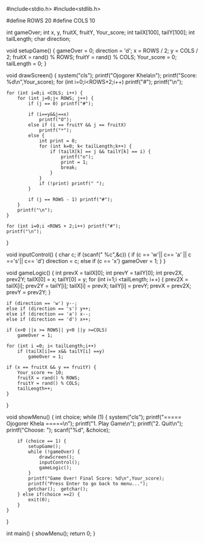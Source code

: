 #include<stdio.h>
#include<stdlib.h>

#define ROWS 20
#define COLS 10

int gameOver;
int x, y, fruitX, fruitY, Your_score;
int tailX[100], tailY[100];
int tailLength;
char direction;

void setupGame() {
    gameOver = 0;
    direction = 'd';
    x = ROWS / 2;
    y = COLS / 2;
    fruitX = rand() % ROWS;
    fruitY = rand() % COLS;
    Your_score = 0;
    tailLength = 0;
}

void drawScreen() {
    system("cls"); 
    printf("Ojogorer Khela\n");
    printf("Score: %d\n",Your_score);
    for (int i=0;i<ROWS+2;i++) printf("#");
    printf("\n");

    for (int i=0;i <COLS; i++) {
        for (int j=0;j< ROWS; j++) {
            if (j == 0) printf("#");

            if (i==y&&j==x)
                printf("O"); 
            else if (i == fruitY && j == fruitX)
                printf("*");
            else {
                int print = 0;
                for (int k=0; k< tailLength;k++) {
                    if (tailX[k] == j && tailY[k] == i) {
                        printf("o");
                        print = 1;
                        break;
                    }
                }
                if (!print) printf(" ");
            }

            if (j == ROWS - 1) printf("#");
        }
        printf("\n");
    }

    for (int i=0;i <ROWS + 2;i++) printf("#");
    printf("\n");
}

void inputControl() {
    char c;
    if (scanf(" %c",&c)) {
        if (c == 'w'|| c== 'a' || c =='s'|| c== 'd')
            direction = c;
        else if (c == 'x')
            gameOver = 1;
    }
}

void gameLogic() {
    int prevX = tailX[0];
    int prevY = tailY[0];
    int prev2X, prev2Y;
    tailX[0] = x;
    tailY[0] = y;
    for (int i=1;i <tailLength; i++) {
        prev2X = tailX[i];
        prev2Y = tailY[i];
        tailX[i] = prevX;
        tailY[i] = prevY;
        prevX = prev2X;
        prevY = prev2Y;
    }

    if (direction == 'w') y--;
    else if (direction == 's') y++;
    else if (direction == 'a') x--;
    else if (direction == 'd') x++;

    if (x<0 ||x >= ROWS|| y<0 ||y >=COLS)
        gameOver = 1;

    for (int i =0; i< tailLength;i++)
        if (tailX[i]== x&& tailY[i] ==y)
            gameOver = 1;

    if (x == fruitX && y == fruitY) {
        Your_score += 10;
        fruitX = rand() % ROWS;
        fruitY = rand() % COLS;
        tailLength++;
    }
}

void showMenu() {
    int choice;
    while (1) {
        system("cls"); 
        printf("===== Ojogorer Khela =====\n");
        printf("1. Play Game\n");
        printf("2. Quit\n");
        printf("Choose: ");
        scanf("%d", &choice);

        if (choice == 1) {
            setupGame();
            while (!gameOver) {
                drawScreen();
                inputControl();
                gameLogic();
            }
            printf("Game Over! Final Score: %d\n",Your_score);
            printf("Press Enter to go back to menu...");
            getchar();  getchar();
        } else if(choice ==2) {
            exit(0);
        }
    }
}

int main() {
    showMenu();
    return 0;
}

